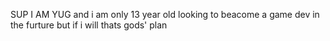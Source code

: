 SUP
I AM YUG and i am only 13 year old looking to beacome a game dev in the furture
but if i will thats gods' plan


<!---
YUGLODHA/YUGLODHA is a ✨ special ✨ repository because its `README.md` (this file) appears on your GitHub profile.
You can click the Preview link to take a look at your changes.
--->
